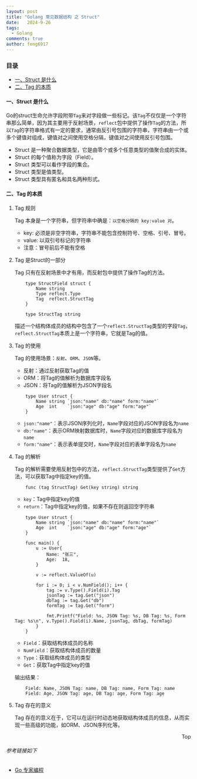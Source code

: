 ```yaml
---
layout: post
title: "Golang 常见数据结构 之 Struct"
date:   2024-9-26
tags: 
  - Golang
comments: true
author: feng6917
---
```


<!-- more -->

### 目录

- [一、Struct 是什么](#一struct-是什么)
- [二、Tag 的本质](#二tag-的本质)

#### 一、Struct 是什么

Go的struct生命允许字段附带`Tag`来对字段做一些标记。该`Tag`不仅仅是一个字符串那么简单，因为其主要用于反射场景，`reflect`包中提供了操作`Tag`的方法，所以`Tag`的字符串格式有一定的要求，通常由反引号包围的字符串，字符串由一个或多个键值对组成，键值对之间使用空格分隔，键值对之间使用反引号包围。

- Struct 是一种聚合数据类型，它是由零个或多个任意类型的值聚合成的实体。
- Struct 的每个值称为字段（Field）。
- Struct 类型可以看作字段的集合。
- Struct 类型是值类型。
- Struct 类型具有匿名和具名两种形式。

#### 二、Tag 的本质

1. Tag 规则

    Tag 本身是一个字符串，但字符串中确是：`以空格分隔的 key:value 对`。

    - key: 必须是非空字符串，字符串不能包含控制符号、空格、引号、冒号。
    - value: 以双引号标记的字符串
    - 注意：冒号前后不能有空格

2. Tag 是Struct的一部分

    Tag 只有在反射场景中才有用，而反射包中提供了操作Tag的方法。

    ```
        type StructField struct {
            Name string
            Type reflect.Type
            Tag  reflect.StructTag
        }

        type StructTag string
    ```

    描述一个结构体成员的结构中包含了一个`reflect.StructTag`类型的字段`Tag`，`reflect.StructTag`本质上是一个字符串，它就是Tag的值。

3. Tag 的使用

    Tag 的使用场景：`反射`、`ORM`、`JSON`等。

    - 反射：通过反射获取Tag的值
    - ORM：将Tag的值解析为数据库字段名
    - JSON：将Tag的值解析为JSON字段名

    ```
        type User struct {
            Name string `json:"name" db:"name" form:"name"`
            Age  int    `json:"age" db:"age" form:"age"`
        }
    ```

    - `json:"name"`：表示JSON序列化时，`Name`字段对应的JSON字段名为`name`
    - `db:"name"`：表示ORM映射数据库时，`Name`字段对应的数据库字段名为`name`
    - `form:"name"`：表示表单提交时，`Name`字段对应的表单字段名为`name`

4. Tag 的解析

    Tag 的解析需要使用反射包中的方法，`reflect.StructTag`类型提供了`Get`方法，可以获取Tag中指定key的值。

    ```
        func (tag StructTag) Get(key string) string
    ```

    - `key`：Tag中指定key的值
    - `return`：Tag中指定key的值，如果不存在则返回空字符串

    ```
        type User struct {
            Name string `json:"name" db:"name" form:"name"`
            Age  int    `json:"age" db:"age" form:"age"`
        }

        func main() {
            u := User{
                Name: "张三",
                Age:  18,
            }

            v := reflect.ValueOf(u)

            for i := 0; i < v.NumField(); i++ {
                tag := v.Type().Field(i).Tag
                jsonTag := tag.Get("json")
                dbTag := tag.Get("db")
                formTag := tag.Get("form")

                fmt.Printf("Field: %s, JSON Tag: %s, DB Tag: %s, Form Tag: %s\n", v.Type().Field(i).Name, jsonTag, dbTag, formTag)
            }
        }
    ```

    - `Field`：获取结构体成员的名称
    - `NumField`：获取结构体成员的数量
    - `Type`：获取结构体成员的类型
    - `Get`：获取Tag中指定key的值

    输出结果：

    ```
        Field: Name, JSON Tag: name, DB Tag: name, Form Tag: name
        Field: Age, JSON Tag: age, DB Tag: age, Form Tag: age
    ```

5. Tag 存在的意义

    Tag 存在的意义在于，它可以在运行时动态地获取结构体成员的信息，从而实现一些高级的功能，如ORM、JSON序列化等。

<div style="text-align: right;">
    <a href="#目录" style="text-decoration: none;">Top</a>
</div>

###### 参考链接如下

- [Go 专家编程](https://www.topgoer.cn/docs/gozhuanjia/gochan4)

